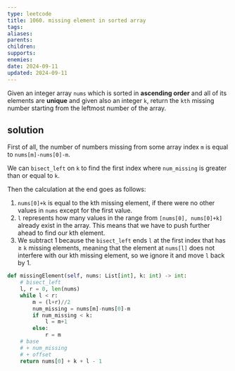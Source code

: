 ```yaml
---
type: leetcode
title: 1060. missing element in sorted array
tags: 
aliases: 
parents: 
children: 
supports: 
enemies: 
date: 2024-09-11
updated: 2024-09-11
---
```


Given an integer array `nums` which is sorted in **ascending order** and all of its elements are **unique** and given also an integer `k`, return the `kth` missing number starting from the leftmost number of the array.

## solution

First of all, the number of numbers missing from some array index `m` is equal to `nums[m]-nums[0]-m`.

We can `bisect_left` on `k` to find the first index where `num_missing` is greater than or equal to `k`.

Then the calculation at the end goes as follows:

1. `nums[0]+k` is equal to the kth missing element, if there were no other values in `nums` except for the first value.
2. `l` represents how many values in the range from `[nums[0], nums[0]+k]` already exist in the array. This means that we have to push further ahead to find our kth element.
3. We subtract 1 because the `bisect_left` ends `l` at the first index that has $\ge$ `k` missing elements, meaning that the element at `nums[l]` does not interfere with our kth missing element, so we ignore it and move `l` back by 1.

```python
def missingElement(self, nums: List[int], k: int) -> int:
	# bisect_left
	l, r = 0, len(nums)
	while l < r:
		m = (l+r)//2
		num_missing = nums[m]-nums[0]-m
		if num_missing < k:
			l = m+1
		else:
			r = m
	# base
	# + num_missing
	# + offset
	return nums[0] + k + l - 1
```
